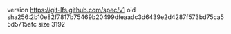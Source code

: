 version https://git-lfs.github.com/spec/v1
oid sha256:2b10e82f7817b75469b20499dfeaadc3d6439e2d4287f573bd75ca55d5715afc
size 3192
